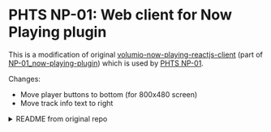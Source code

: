 # PHTS NP-01: Web client for Now Playing plugin

This is a modification of original [volumio-now-playing-reactjs-client] (part of [NP-01_now-playing-plugin]) which is used by [PHTS NP-01].

Changes:

- Move player buttons to bottom (for 800x480 screen)
- Move track info text to right

<details>
<summary>README from original repo</summary>

Web client served by [Volumio Now Playing plugin](https://github.com/patrickkfkan/volumio-now-playing) (version: > 0.1.4), implemented in ReactJS.

## Changelog

0.5.2:

- Add support for 'Startup Options'
- Fix My Background URLs in Background component
- Revert change in v0.5.1 where Volumio logo bg is always displayed when player statua is 'stop'

  0.5.1:

－Add support for 'Background -> My Background' settings

- Minor bug fixes

  0.5.0:

- Fix regression: MetaDataPanel not showing description correctly
- Add support for 'Docked Volume Indicator -> % Symbol Size' setting
- Add support for Track Info Visibility settings
- Add support for 'IdleScreen -> My Background' settings
- Add support for 'IdleScreen -> Weather Area Height' setting

  0.4.0:

- Migrate to TypeScript
- Change settings handling

  0.3.0:

- Fix seekbar not working when moving to shorter song
- Add support for track info marquee title setting
- Add support for IdleScreen main alignment 'cycle' setting

  0.2.5:

- Idle screen Unsplash background: fetch image URL from API endpoint instead of constructing directly in the client.
- Add shutdown button to Action Panel
- Add support for 'Dock Component - Menu' setting

  0.2.4

- Add hourly weather to idle screen (tap / click "Current" weather to toggle between daily and hourly).
- Idle screen now shows all available forecast periods - scroll horizontally to view.
- Add workaround to seekbar for music services that don't push 'stop' state when playback finishes, causing displayed seek time to overflow duration.
- Add support for metadata font settings
- Improve responsive display of grid columns on browse screen.
- Add "Maximize" button to browse screen and queue for displays with horizontal resolutions higher than 1024px, so that contents won't be fixed at 80% width.
- Misc UI fixes and improvements

  0.2.3

- Fix volume bar of docked volume indicator closing on click

  0.2.2

- Improve seekbar accuracy when screen is inactive
- Add support for option to show volume bar when docked volume indicator is clicked
- Add translation support
- Misc UI fixes

  0.2.1

- Minor bug fix

  0.2.0

- Add Idle Screen
- Add support for Dock Components:
  - Action Panel trigger
  - Volume Indicator (replaces Volume Indicator Tweaks)
  - Clock
  - Weather
- Add support for seek time font size and color
- Fix state not updating on socket reconnect
- Fix seekbar's unreasonably high memory consumption (caused by `react-range` component; switched to `rc-slider` instead)
- Various other bug fixes

  0.1.2

- Add support for the following style settings:
  - Track info display order
  - Album art border
  - Background overlay gradients
  - Additional Volume Indicator Tweaks
- Some minor bug fixes

  0.1.1

- Add menus
- Add metadata service support
- Add Info View to Now Playing Screen
- Add performance settings support
- Misc UI fixes and improvements

  0.1.0

- Initial release

## License

MIT

</details>

[volumio-now-playing-reactjs-client]: https://github.com/patrickkfkan/volumio-now-playing-reactjs-client
[NP-01_now-playing-plugin]: https://github.com/phts/NP-01_now-playing-plugin
[PHTS NP-01]: https://tsaryk.com/NP-01
